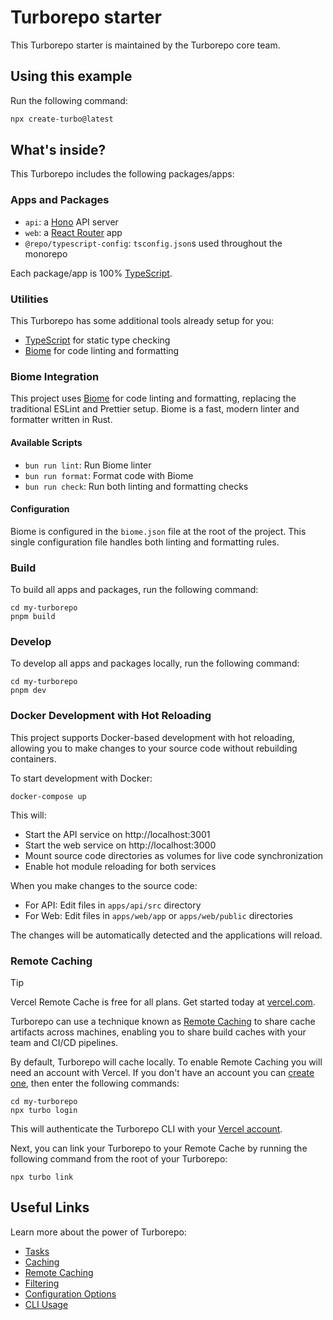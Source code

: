 # Turborepo starter

This Turborepo starter is maintained by the Turborepo core team.

## Using this example

Run the following command:

```sh
npx create-turbo@latest
```

## What's inside?

This Turborepo includes the following packages/apps:

### Apps and Packages

- `api`: a [Hono](https://hono.dev/) API server
- `web`: a [React Router](https://reactrouter.com/) app
- `@repo/typescript-config`: `tsconfig.json`s used throughout the monorepo

Each package/app is 100% [TypeScript](https://www.typescriptlang.org/).

### Utilities

This Turborepo has some additional tools already setup for you:

- [TypeScript](https://www.typescriptlang.org/) for static type checking
- [Biome](https://biomejs.dev/) for code linting and formatting

### Biome Integration

This project uses [Biome](https://biomejs.dev/) for code linting and formatting, replacing the traditional ESLint and Prettier setup. Biome is a fast, modern linter and formatter written in Rust.

#### Available Scripts

- `bun run lint`: Run Biome linter
- `bun run format`: Format code with Biome
- `bun run check`: Run both linting and formatting checks

#### Configuration

Biome is configured in the `biome.json` file at the root of the project. This single configuration file handles both linting and formatting rules.

### Build

To build all apps and packages, run the following command:

```
cd my-turborepo
pnpm build
```

### Develop

To develop all apps and packages locally, run the following command:

```
cd my-turborepo
pnpm dev
```

### Docker Development with Hot Reloading

This project supports Docker-based development with hot reloading, allowing you to make changes to your source code without rebuilding containers.

To start development with Docker:

```
docker-compose up
```

This will:
- Start the API service on http://localhost:3001
- Start the web service on http://localhost:3000
- Mount source code directories as volumes for live code synchronization
- Enable hot module reloading for both services

When you make changes to the source code:
- For API: Edit files in `apps/api/src` directory
- For Web: Edit files in `apps/web/app` or `apps/web/public` directories

The changes will be automatically detected and the applications will reload.

### Remote Caching

> [!TIP]
> Vercel Remote Cache is free for all plans. Get started today at [vercel.com](https://vercel.com/signup?/signup?utm_source=remote-cache-sdk&utm_campaign=free_remote_cache).

Turborepo can use a technique known as [Remote Caching](https://turborepo.com/docs/core-concepts/remote-caching) to share cache artifacts across machines, enabling you to share build caches with your team and CI/CD pipelines.

By default, Turborepo will cache locally. To enable Remote Caching you will need an account with Vercel. If you don't have an account you can [create one](https://vercel.com/signup?utm_source=turborepo-examples), then enter the following commands:

```
cd my-turborepo
npx turbo login
```

This will authenticate the Turborepo CLI with your [Vercel account](https://vercel.com/docs/concepts/personal-accounts/overview).

Next, you can link your Turborepo to your Remote Cache by running the following command from the root of your Turborepo:

```
npx turbo link
```

## Useful Links

Learn more about the power of Turborepo:

- [Tasks](https://turborepo.com/docs/crafting-your-repository/running-tasks)
- [Caching](https://turborepo.com/docs/crafting-your-repository/caching)
- [Remote Caching](https://turborepo.com/docs/core-concepts/remote-caching)
- [Filtering](https://turborepo.com/docs/crafting-your-repository/running-tasks#using-filters)
- [Configuration Options](https://turborepo.com/docs/reference/configuration)
- [CLI Usage](https://turborepo.com/docs/reference/command-line-reference)
